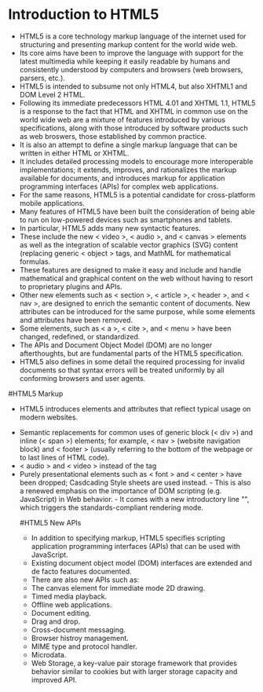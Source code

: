 # Introduction to HTML5
- HTML5 is a core technology markup language of the internet used for structuring and presenting markup content
for the world wide web.
- Its core aims have been to improve the language with support for the latest multimedia while keeping it easily readable by humans and consistently understood by computers and browsers (web browsers, parsers, etc.).
- HTML5 is intended to subsume not only HTML4, but also XHTML1 and DOM Level 2 HTML.
- Following its immediate predecessors HTML 4.01 and XHTML 1.1, HTML5 is a response to the fact that HTML and XHTML in common
use on the world wide web are a mixture of features introduced by various specifications, along with those introduced by software products such as web broswers, those established by common practice.
- It is also an attempt to define a single markup language that can be written in either HTML or XHTML.
- It includes detailed processing models to encourage more interoperable implementations; it extends, improves, and rationalizes
the markup available for documents, and introduces markup for application programming interfaces (APIs) for complex web applications.
- For the same reasons, HTML5 is a potential candidate for cross-platform mobile applications.
- Many features of HTML5 have been built the consideration of being able to run on low-powered devices such as smartphones and tablets.
- In particular, HTML5 adds many new syntactic features. 
- These include the new < video >, < audio >, and < canvas > elements as well as the integration of scalable vector graphics (SVG) content (replacing generic < object > tags, and MathML for mathematical formulas.
- These features are designed to make it easy and include and handle mathematical and graphical content on the web without 
having to resort to proprietary plugins and APIs.
- Other new elements such as < section >, < article >, < header >, and < nav >, are designed to enrich the semantic content of 
documents. New attributes can be introduced for the same purpose, while some elements and attributes have been removed.
- Some elements, such as < a >, < cite >, and < menu > have been changed, redefined, or standardized.
- The APIs and Document Object Model (DOM) are no longer afterthoughts, but are fundamental parts of the HTML5 specification.
- HTML5 also defines in some detail the required processing for invalid documents so that syntax errors will be treated
uniformly by all conforming browsers and user agents.

#HTML5 Markup
- HTML5 introduces elements and attributes that reflect typical usage on modern websites.
<ul> 
<li>Semantic replacements for common uses of generic block (< div >) and inline (< span >) elements; for example, < nav > (website
navigation block) and < footer > (usually referring to the bottom of the webpage or to last lines of HTML code).</li>
<li>< audio > and < video > instead of the <object> tag</li>
<li>Purely presentational elements such as < font > and < center > have been dropped; Casdcading Style sheets are used instead.
</ul>
- This is also a renewed emphasis on the importance of DOM scripting (e.g. JavaScript) in Web behavior.
- It comes with a new introductory line "<!DOCTYPE html>", which triggers the standards-compliant rendering mode.


#HTML5 New APIs
- In addition to specifying markup, HTML5 specifies scripting application programming interfaces (APIs) that can be used with
JavaScript.
- Existing document object model (DOM) interfaces are extended and de facto features documented.
- There are also new APIs such as:
<ul>
<li>The canvas element for immediate mode 2D drawing.</li>
<li>Timed media playback.</li>
<li>Offline web applications.</li>
<li>Document editing.</li>
<li>Drag and drop.</li>
<li>Cross-document messaging.</li>
<li>Browser histroy management.</li>
<li>MIME type and protocol handler.</li>
<li>Microdata.</li>
<li>Web Storage, a key-value pair storage framework that provides behavior similar to cookies but with larger storage capacity and improved API.</li>
</ul>
